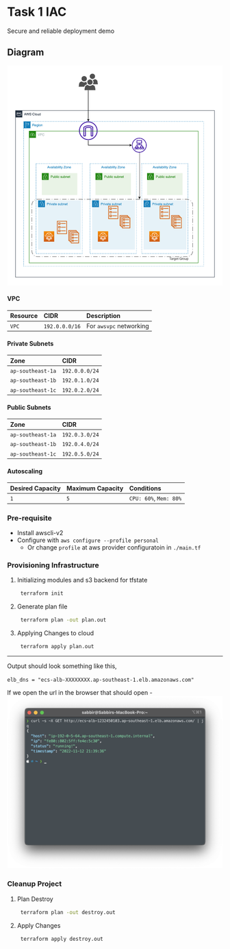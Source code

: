 # Task 1 IAC

Secure and reliable deployment demo

## Diagram

![Architectural Diagram"](./diagram/ecs-fargate-autoscale.png)

#### VPC


| Resource  | CIDR       | Description                |
| :-------- | :----------| :------------------------- |
| `VPC` | `192.0.0.0/16` | For `awsvpc` networking    |

#### Private Subnets

| Zone              | CIDR           | 
| :---------------- | :------------- |
| `ap-southeast-1a` | `192.0.0.0/24` |
| `ap-southeast-1b` | `192.0.1.0/24` |
| `ap-southeast-1c` | `192.0.2.0/24` |

#### Public Subnets

| Zone              | CIDR           | 
| :---------------- | :------------- |
| `ap-southeast-1a` | `192.0.3.0/24` |
| `ap-southeast-1b` | `192.0.4.0/24` |
| `ap-southeast-1c` | `192.0.5.0/24` |

#### Autoscaling

| Desired Capacity | Maximum Capacity | Conditions            |
| :--------------- | :--------------- | :-------------------- |
| `1`              | `5`              | `CPU: 60%`, `Mem: 80%`|



### Pre-requisite

- Install awscli-v2
- Configure with `aws configure --profile personal`
  - Or change `profile` at aws provider configuratoin in `./main.tf`

### Provisioning Infrastructure

1. Initializing modules and s3 backend for tfstate

   ```bash
    terraform init
   ```

2. Generate plan file

   ```bash
    terraform plan -out plan.out
   ```

3. Applying Changes to cloud

   ```bash
    terraform apply plan.out
   ```

---
Output should look something like this,

`elb_dns = "ecs-alb-XXXXXXXX.ap-southeast-1.elb.amazonaws.com"`

If we open the url in the browser that should open -
![ecs elb output](./diagram/output.png)

### Cleanup Project

1. Plan Destroy

   ```bash
    terraform plan -out destroy.out
   ```

2. Apply Changes

   ```bash
    terraform apply destroy.out
   ```
